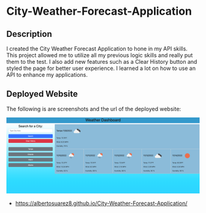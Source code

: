 # City-Weather-Forecast-Application

## Description

I created the City Weather Forecast Application to hone in my API skills. This project allowed me to utilize all my previous logic skills and really put them to the test. I also add new features such as a Clear History button and styled the page for better user experience. I learned a lot on how to use an API to enhance my applications.

## Deployed Website

The following is are screenshots and the url of the deployed website: 

![Screenshot of the deployed website](./assets/images/deployedwebsite.png)

- https://albertosuarez8.github.io/City-Weather-Forecast-Application/
